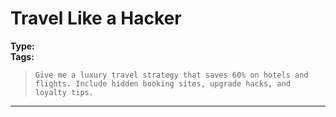 # Travel Like a Hacker

**Type:**   
**Tags:** 

> `Give me a luxury travel strategy that saves 60% on hotels and flights. Include hidden booking sites, upgrade hacks, and loyalty tips.`

---
